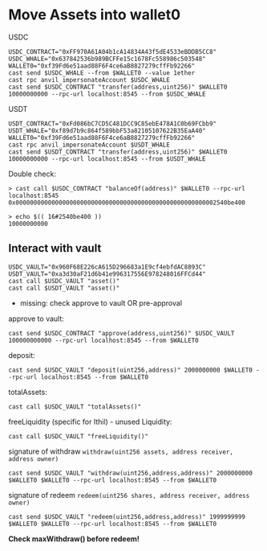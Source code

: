 # Move Assets into wallet0

USDC

```
USDC_CONTRACT="0xFF970A61A04b1cA14834A43f5dE4533eBDDB5CC8"
USDC_WHALE="0x637842536b989BCFFe15c1678Fc558986c503548"
WALLET0="0xf39Fd6e51aad88F6F4ce6aB8827279cffFb92266"
cast send $USDC_WHALE --from $WALLET0 --value 1ether
cast rpc anvil_impersonateAccount $USDC_WHALE
cast send $USDC_CONTRACT "transfer(address,uint256)" $WALLET0 10000000000 --rpc-url localhost:8545 --from $USDC_WHALE
```

USDT

```
USDT_CONTRACT="0xFd086bC7CD5C481DCC9C85ebE478A1C0b69FCbb9"
USDT_WHALE="0xf89d7b9c864f589bbF53a82105107622B35EaA40"
WALLET0="0xf39Fd6e51aad88F6F4ce6aB8827279cffFb92266"
cast rpc anvil_impersonateAccount $USDT_WHALE
cast send $USDT_CONTRACT "transfer(address,uint256)" $WALLET0 10000000000 --rpc-url localhost:8545 --from $USDT_WHALE
```

Double check:

```
> cast call $USDC_CONTRACT "balanceOf(address)" $WALLET0 --rpc-url localhost:8545
0x00000000000000000000000000000000000000000000000000000002540be400

> echo $(( 16#2540be400 ))
10000000000
```

## Interact with vault

```
USDC_VAULT="0x960F68E226cA615D296683a1E9cf4ebfdAC8893C"
USDT_VAULT="0xa3d30aF21d6b41e996317556E978248016FFCd44"
cast call $USDC_VAULT "asset()"
cast call $USDT_VAULT "asset()"
```

- missing: check approve to vault OR pre-approval

approve to vault:

```
cast send $USDC_CONTRACT "approve(address,uint256)" $USDC_VAULT 100000000000 --rpc-url localhost:8545 --from $WALLET0
```

deposit:

```
cast send $USDC_VAULT "deposit(uint256,address)" 2000000000 $WALLET0 --rpc-url localhost:8545 --from $WALLET0
```

totalAssets:

```
cast call $USDC_VAULT "totalAssets()"
```

freeLiquidity (specific for Ithil) - unused Liquidity:

```
cast call $USDC_VAULT "freeLiquidity()"
```

signature of withdraw `withdraw(uint256 assets, address receiver, address owner)`

```
cast send $USDC_VAULT "withdraw(uint256,address,address)" 2000000000 $WALLET0 $WALLET0 --rpc-url localhost:8545 --from $WALLET0
```

signature of redeem `redeem(uint256 shares, address receiver, address owner)`

```
cast send $USDC_VAULT "redeem(uint256,address,address)" 1999999999 $WALLET0 $WALLET0 --rpc-url localhost:8545 --from $WALLET0
```

**Check maxWithdraw() before redeem!**
